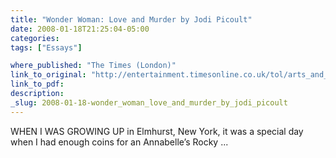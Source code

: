 ```yaml
---
title: "Wonder Woman: Love and Murder by Jodi Picoult"
date: 2008-01-18T21:25:04-05:00
categories: 
tags: ["Essays"]

where_published: "The Times (London)"
link_to_original: "http://entertainment.timesonline.co.uk/tol/arts_and_entertainment/books/fiction/article3210539.ece"
link_to_pdf:
description:
_slug: 2008-01-18-wonder_woman_love_and_murder_by_jodi_picoult
---
```


WHEN I WAS GROWING UP in Elmhurst, New York, it was a special day when I had enough coins for an Annabelle’s Rocky ...

